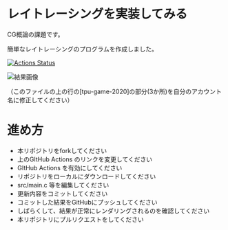 ﻿# レイトレーシングを実装してみる
CG概論の課題です。

簡単なレイトレーシングのプログラムを作成しました。

[![Actions Status](https://github.com/tpu-game-2020/raytracer/workflows/CI/badge.svg)](https://github.com/tpu-game-2020/raytracer/actions)

![結果画像](https://github.com/tpu-game-2020/raytracer/blob/result/result.png)

（このファイルの上の行の[tpu-game-2020]の部分(3か所)を自分のアカウント名に修正してください）

# 進め方
* 本リポジトリをforkしてください
* 上のGItHub Actions のリンクを変更してください
* GItHub Actions を有効にしてください
* リポジトリをローカルにダウンロードしてください
* src/main.c 等を編集してください
* 更新内容をコミットしてください
* コミットした結果をGitHubにプッシュしてください
* しばらくして、結果が正常にレンダリングされるのを確認してください
* 本リポジトリにプルリクエストをしてください
